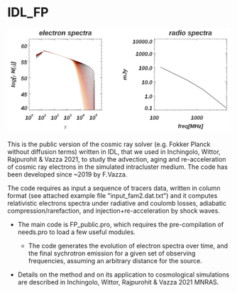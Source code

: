# IDL_FP


<img src="FP.png" alt="alt text" width="whatever" height="whatever">

This is the public version of the cosmic ray solver (e.g. Fokker Planck without diffusion terms) written in IDL, that we used in Inchingolo, Wittor, Rajpurohit & Vazza 2021, to study the advection, aging and re-acceleration of cosmic ray electrons in the simulated intracluster medium. The code has been developed since ~2019 by F.Vazza. 

The code requires as input a sequence of tracers data, written in column format (see attached example file "input_fam2.dat.txt") and it computes relativistic electrons spectra under radiative and coulomb losses, adiabatic compression/rarefaction, and injection+re-acceleration by shock waves. 

* The main code is FP_public.pro, which requires the pre-compilation of needs.pro to load a  few useful modules. 

     - The code generates the evolution of electron spectra over time, and the final sychrotron emission for a given set of observing frequencies, assuming an arbitrary distance for the source. 

* Details on the method and on its application to cosmological simulations are described in Inchingolo, Wittor, Rajpurohit & Vazza 2021 MNRAS. 

